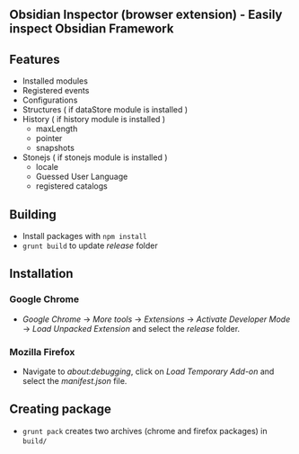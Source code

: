 ## Obsidian Inspector (browser extension) - Easily inspect Obsidian Framework

## Features

* Installed modules
* Registered events
* Configurations
* Structures ( if dataStore module is installed )
* History ( if history module is installed )
	- maxLength
	- pointer
	- snapshots
* Stonejs ( if stonejs module is installed )
	- locale
	- Guessed User Language
	- registered catalogs

## Building

* Install packages with `npm install`
* `grunt build` to update *release* folder

## Installation

### Google Chrome

* *Google Chrome* -> *More tools* -> *Extensions* -> *Activate Developer Mode* -> *Load Unpacked Extension* and select the *release* folder.

### Mozilla Firefox

* Navigate to *about:debugging*, click on *Load Temporary Add-on* and select the *manifest.json* file.

## Creating package

* `grunt pack` creates two archives (chrome and firefox packages) in `build/`

